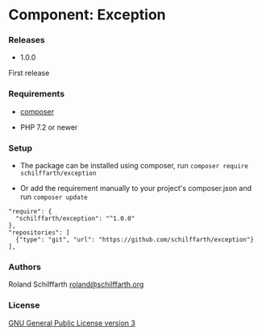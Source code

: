 # Component: Exception

### Releases

- 1.0.0

First release

### Requirements

- [composer](https://getcomposer.org/doc/01-basic-usage.md)

- PHP 7.2 or newer

### Setup

- The package can be installed using composer, run `composer require schilffarth/exception`

- Or add the requirement manually to your project's composer.json and run `composer update`

```
"require": {
  "schilffarth/exception": "^1.0.0"
},
"repositories": [
  {"type": "git", "url": "https://github.com/schilffarth/exception"}
],
```

### Authors

Roland Schilffarth [roland@schilffarth.org](mailto:roland@schilffarth.org)

### License

[GNU General Public License version 3](https://opensource.org/licenses/GPL-3.0)
